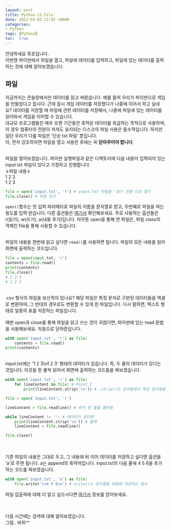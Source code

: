 ```yaml
---
layout: post
title: Python-11.File
date: 2022-03-02 22:07 +0900
categories:
- Python
tags: [Python]
toc:  true
---
```


안녕하세요 묵호입니다.<br>
이번엔 파이썬에서 파일을 열고, 파일에 데이터를 입력하고, 파일에 있는 데이터를 출력하는 것에 대해 알아보겠습니다.

## 파일<br>
지금까지는 콘솔창에서만 데이터를 읽고 써왔습니다. 예를 들어 우리가 파이썬으로 게임을 만들었다고 칩시다. 근데 잠시 게임 데이터를 저장했다가 나중에 이어서 하고 싶네요? 데이터를 저장할 때 파일에 관련 데이터를 저장해서, 나중에 파일에 있는 데이터를 읽어와서 게임을 이어할 수 있습니다.<br>
대규모 프로그램들은 매우 오랜 기간동안 축적된 데이터를 취급하는 목적으로 사용하며, 이 경우 컴퓨터의 전원이 꺼져도 유지되는 디스크의 파일 사용은 필수적입니다. 하지만 일단 우리가 다룰 파일은 '단순 txt 파일' 뿐입니다.<br>아, 먼저 강조하자면 파일을 열고 사용한 후에는 꼭 **닫아주어야 합니다**.<br><br>

파일을 열어보겠습니다. 파이썬 실행파일과 같은 디렉토리에 다음 내용이 입력되어 있는 input.txt 파일이 있다고 가정하고 진행합니다.<br>
↓파일 내용↓<br>
1 2 3<br>
1 2 3

```python
file = open('input.txt', 'r') # input.txt 파일을 '읽기 전용'으로 열기
file.close() # 파일 닫기
```
``open()``함수는 첫 입력 파라메타로 파일의 이름을 문자열로 받고, 두번째로 파일을 여는 용도를 입력 받습니다. 다른 옵션들은 [여기서](https://docs.python.org/3/tutorial/inputoutput.html#reading-and-writing-files) 확인해보세요. 주로 사용하는 옵션들은 r(읽기), w(쓰기), a(내용 추가)입니다. 아무튼 open을 통해 연 파일은, 파일 class의 객체인 file을 통해 사용할 수 있습니다.<br><br>

파일의 내용을 한번에 읽고 싶다면 ``read()``를 사용하면 됩니다. 파일의 모든 내용을 읽어 화면에 출력하는 코드입니다.
```python
file = open(input.txt, 'r')
contents = file.read()
print(contents)
file.close()
# 1 2 3
# 1 2 3
```
<br>
.csv 형식의 파일을 보신적이 있나요? 해당 파일은 특정 문자로 구분된 데이터들을 엑셀로 변환하여, 그 반대의 경우로도 변환할 수 있게 한 파일입니다. 다시 말하면, 텍스트 형태로 일종의 표를 저장하는 파일입니다.<br><br>
매번 open과 close를 통해 파일을 읽고 쓰는 것이 귀찮다면, 파이썬에 있는 read 문법을 사용해보세요. 자동으로 닫아준답니다.

```python
with open('input.txt', 'r') as file:
    contents = file.read()
print(contents)
```
<br>
input.txt에는 '1 2 3\n1 2 3' 형태의 데이터가 있습니다. 즉, 두 줄의 데이터가 있다는 것입니다. 이것을 한 줄씩 읽어서 화면에 출력하는 코드들을 짜보겠습니다.

```python
with open('input.txt', 'r') as file:
    for lineContent in file: # Point.1
        print(lineContent.strip('\n')) # .strip()은 문자열에서 특정 문자열을 제거하는 함수
```
```python
file = open('input.txt', 'r')

lineContent = file.readline() # 먼저 한 줄을 불러옴

while lineContent != '': # 데이터가 있다면
    print(lineContent.strip('\n')) # 출력
    lineContent = file.readline()

file.close()
```
<br><br>
기존 파일의 내용은 그대로 두고, 그 내용에 뒤 이어 데이터를 저장하고 싶다면 옵션을 'a'로 주면 됩니다. a는 append의 축약어입니다. input.txt의 다음 줄에 4 5 6을 추가하는 코드를 짜보겠습니다.

```python
with open('input.txt', 'a') as file:
    file.write('\n4 5 6\n') # write()는 문자열을 파일에 저장하는 함수
```
파일 입출력에 대해 더 알고 싶으시다면 [여기서](https://wikidocs.net/26) 정보를 얻어보세요.

<br><br>
다음 시간에는 검색에 대해 알아보겠습니다.<br>
그럼.. 바위^^<br>